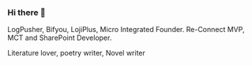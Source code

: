 ### Hi there 👋


LogPusher, Bifyou, LojiPlus, Micro Integrated Founder.
Re-Connect MVP, MCT and SharePoint Developer.

Literature lover, poetry writer, Novel writer


<!--
**eravse/eravse** is a ✨ _special_ ✨ repository because its `README.md` (this file) appears on your GitHub profile.


[![HitCount](http://hits.dwyl.com/eravse/eravse.svg)](http://hits.dwyl.com/eravse/eravse)


Here are some ideas to get you started:

- 🔭 I’m currently working on ...
- 🌱 I’m currently learning ...
- 👯 I’m looking to collaborate on ...
- 🤔 I’m looking for help with ...
- 💬 Ask me about ...

- 📫 How to reach me: ...
- 😄 Pronouns: ...
- ⚡ Fun fact: ...
-->
